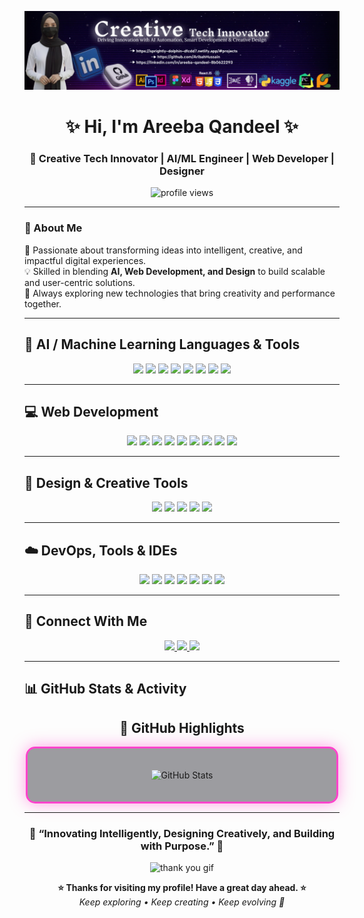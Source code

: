 ![logo](https://github.com/AribahHussain/AribahHussain/blob/main/Banner.png)
<h1 align="center">✨ Hi, I'm Areeba Qandeel ✨</h1>
<h3 align="center">🚀 Creative Tech Innovator | AI/ML Engineer | Web Developer | Designer</h3>

<p align="center">
  <img src="https://komarev.com/ghpvc/?username=AribahHussain&label=Profile%20Views&color=ff69b4&style=for-the-badge" alt="profile views" />
</p>

---

### 💫 About Me
🌟 Passionate about transforming ideas into intelligent, creative, and impactful digital experiences.  
💡 Skilled in blending **AI, Web Development, and Design** to build scalable and user-centric solutions.  
🎯 Always exploring new technologies that bring creativity and performance together.

---

## 🧠 AI / Machine Learning Languages & Tools
<p align="center">
  <img src="https://img.shields.io/badge/Python-3776AB?style=for-the-badge&logo=python&logoColor=white"/>
  <img src="https://img.shields.io/badge/TensorFlow-FF6F00?style=for-the-badge&logo=tensorflow&logoColor=white"/>
  <img src="https://img.shields.io/badge/PyTorch-EE4C2C?style=for-the-badge&logo=pytorch&logoColor=white"/>
  <img src="https://img.shields.io/badge/Scikit--learn-F7931E?style=for-the-badge&logo=scikit-learn&logoColor=white"/>
  <img src="https://img.shields.io/badge/OpenCV-5C3EE8?style=for-the-badge&logo=opencv&logoColor=white"/>
  <img src="https://img.shields.io/badge/Streamlit-FF4B4B?style=for-the-badge&logo=streamlit&logoColor=white"/>
  <img src="https://img.shields.io/badge/Numpy-013243?style=for-the-badge&logo=numpy&logoColor=white"/>
  <img src="https://img.shields.io/badge/Pandas-150458?style=for-the-badge&logo=pandas&logoColor=white"/>
</p>

---

## 💻 Web Development 
<p align="center">
  <img src="https://img.shields.io/badge/HTML5-E34F26?style=for-the-badge&logo=html5&logoColor=white"/>
  <img src="https://img.shields.io/badge/CSS3-1572B6?style=for-the-badge&logo=css3&logoColor=white"/>
  <img src="https://img.shields.io/badge/JavaScript-F7DF1E?style=for-the-badge&logo=javascript&logoColor=black"/>
  <img src="https://img.shields.io/badge/React-20232A?style=for-the-badge&logo=react&logoColor=61DAFB"/>
  <img src="https://img.shields.io/badge/Tailwind_CSS-38B2AC?style=for-the-badge&logo=tailwind-css&logoColor=white"/>
  <img src="https://img.shields.io/badge/Bootstrap-7952B3?style=for-the-badge&logo=bootstrap&logoColor=white"/>
  <img src="https://img.shields.io/badge/Flask-000000?style=for-the-badge&logo=flask&logoColor=white"/>
  <img src="https://img.shields.io/badge/Firebase-FFCA28?style=for-the-badge&logo=firebase&logoColor=black"/>
  <img src="https://img.shields.io/badge/MySQL-4479A1?style=for-the-badge&logo=mysql&logoColor=white"/>
</p>

---

## 🎨 Design & Creative Tools
<p align="center">
  <img src="https://img.shields.io/badge/Adobe%20Illustrator-FF9A00?style=for-the-badge&logo=adobe%20illustrator&logoColor=white"/>
  <img src="https://img.shields.io/badge/Adobe%20Photoshop-31A8FF?style=for-the-badge&logo=adobe%20photoshop&logoColor=white"/>
  <img src="https://img.shields.io/badge/Figma-F24E1E?style=for-the-badge&logo=figma&logoColor=white"/>
  <img src="https://img.shields.io/badge/Canva-00C4CC?style=for-the-badge&logo=canva&logoColor=white"/>
  <img src="https://img.shields.io/badge/Adobe%20XD-FF61F6?style=for-the-badge&logo=adobe%20xd&logoColor=white"/>
</p>

---

## ☁️ DevOps, Tools & IDEs
<p align="center">
  <img src="https://img.shields.io/badge/AWS-232F3E?style=for-the-badge&logo=amazon-aws&logoColor=white"/>
  <img src="https://img.shields.io/badge/Docker-2496ED?style=for-the-badge&logo=docker&logoColor=white"/>
  <img src="https://img.shields.io/badge/Linux-FCC624?style=for-the-badge&logo=linux&logoColor=black"/>
  <img src="https://img.shields.io/badge/Git-F05032?style=for-the-badge&logo=git&logoColor=white"/>
  <img src="https://img.shields.io/badge/GitHub-000000?style=for-the-badge&logo=github&logoColor=white"/>
  <img src="https://img.shields.io/badge/VS%20Code-0078D4?style=for-the-badge&logo=visual-studio-code&logoColor=white"/>
  <img src="https://img.shields.io/badge/Postman-FF6C37?style=for-the-badge&logo=postman&logoColor=white"/>
</p>

---

## 🌟 Connect With Me
<p align="center">
  <a href="https://github.com/AribahHussain" target="blank">
    <img src="https://img.shields.io/badge/GitHub-000000?style=for-the-badge&logo=github&logoColor=white" />
  </a>
  <a href="https://linkedin.com/in/areeba-qandeel-8b0622293" target="blank">
    <img src="https://img.shields.io/badge/LinkedIn-0077B5?style=for-the-badge&logo=linkedin&logoColor=white" />
  </a>
  <a href="https://sprightly-dolphin-dfcdd7.netlify.app/" target="blank">
    <img src="https://img.shields.io/badge/Portfolio-ff69b4?style=for-the-badge&logo=About.me&logoColor=white" />
  </a>
</p>

---

## 📊 GitHub Stats & Activity

<h2 align="center">🌟 GitHub Highlights</h2>

<div align="center" style="
  border: 3px solid #ff44cc;
  border-radius: 15px;
  padding: 20px;
  width: 90%;
  margin: auto;
  box-shadow: 0 0 25px rgba(255, 68, 204, 0.5);
  background: rgba(10,10,20,0.4);
">
  <p align="center">
    <img src="https://github-readme-stats.vercel.app/api?username=AribahHussain&show_icons=true&theme=radical&count_private=true&include_all_commits=true" width="48%" alt="GitHub Stats"/>
  </p>
</div>

---

<h3 align="center">💫 “Innovating Intelligently, Designing Creatively, and Building with Purpose.” 💫</h3>

<p align="center">
  <img src="https://i.pinimg.com/236x/90/e8/ff/90e8ff78f7bef8490e0ab9cb5b83ee0f.jpg" width="200" alt="thank you gif">
</p>

<p align="center">
  <b>⭐ Thanks for visiting my profile! Have a great day ahead. ⭐</b><br>
  <i>Keep exploring • Keep creating • Keep evolving 🚀</i>
</p>
